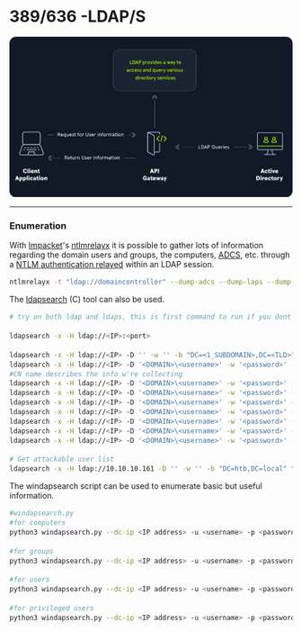 # 389/636 -LDAP/S

![LDAP Diagram](../../assets/LDAP_auth.png)

---
### Enumeration
With [Impacket](https://github.com/SecureAuthCorp/impacket)'s [ntlmrelayx](https://github.com/SecureAuthCorp/impacket/blob/master/examples/ntlmrelayx.py) it is possible to gather lots of information regarding the domain users and groups, the computers, [ADCS](https://www.thehacker.recipes/ad/movement/adcs/), etc. through a [NTLM authentication relayed](https://www.thehacker.recipes/ad/movement/ntlm/relay) within an LDAP session.
```bash
ntlmrelayx -t "ldap://domaincontroller" --dump-adcs --dump-laps --dump-gmsa
```

The [ldapsearch](https://git.openldap.org/openldap/openldap) (C) tool can also be used.
```bash
# try on both ldap and ldaps, this is first command to run if you dont have any valid credentials.

ldapsearch -x -H ldap://<IP>:<port> 

ldapsearch -x -H ldap://<IP> -D '' -w '' -b "DC=<1_SUBDOMAIN>,DC=<TLD>"
ldapsearch -x -H ldap://<IP> -D '<DOMAIN>\<username>' -w '<password>' -b "DC=<1_SUBDOMAIN>,DC=<TLD>"
#CN name describes the info w're collecting
ldapsearch -x -H ldap://<IP> -D '<DOMAIN>\<username>' -w '<password>' -b "CN=Users,DC=<1_SUBDOMAIN>,DC=<TLD>"
ldapsearch -x -H ldap://<IP> -D '<DOMAIN>\<username>' -w '<password>' -b "CN=Computers,DC=<1_SUBDOMAIN>,DC=<TLD>"
ldapsearch -x -H ldap://<IP> -D '<DOMAIN>\<username>' -w '<password>' -b "CN=Domain Admins,CN=Users,DC=<1_SUBDOMAIN>,DC=<TLD>"
ldapsearch -x -H ldap://<IP> -D '<DOMAIN>\<username>' -w '<password>' -b "CN=Domain Users,CN=Users,DC=<1_SUBDOMAIN>,DC=<TLD>"
ldapsearch -x -H ldap://<IP> -D '<DOMAIN>\<username>' -w '<password>' -b "CN=Enterprise Admins,CN=Users,DC=<1_SUBDOMAIN>,DC=<TLD>"
ldapsearch -x -H ldap://<IP> -D '<DOMAIN>\<username>' -w '<password>' -b "CN=Administrators,CN=Builtin,DC=<1_SUBDOMAIN>,DC=<TLD>"
ldapsearch -x -H ldap://<IP> -D '<DOMAIN>\<username>' -w '<password>' -b "CN=Remote Desktop Users,CN=Builtin,DC=<1_SUBDOMAIN>,DC=<TLD>"

# Get attackable user list
ldapsearch -x -H ldap://10.10.10.161 -D '' -w '' -b "DC=htb,DC=local" "(&(objectClass=user)(!(userAccountControl:1.2.840.113556.1.4.803:=2)))" sAMAccountName | grep "sAMAccountName:" | awk '{print $2}' > users.txt
```

The windapsearch script can be used to enumerate basic but useful information.
```bash
#windapsearch.py
#for computers
python3 windapsearch.py --dc-ip <IP address> -u <username> -p <password> --computers

#for groups
python3 windapsearch.py --dc-ip <IP address> -u <username> -p <password> --groups

#for users
python3 windapsearch.py --dc-ip <IP address> -u <username> -p <password> --da

#for privileged users
python3 windapsearch.py --dc-ip <IP address> -u <username> -p <password> --privileged-users
```